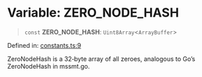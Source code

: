 # Variable: ZERO\_NODE\_HASH

> `const` **ZERO\_NODE\_HASH**: `Uint8Array`&lt;`ArrayBuffer`&gt;

Defined in: [constants.ts:9](https://github.com/dcdpr/did-btcr2-js/blob/4a717493e735221d072999f212891939f4de3f23/packages/smt/src/constants.ts#L9)

ZeroNodeHash is a 32‑byte array of all zeroes,
analogous to Go’s ZeroNodeHash in mssmt.go.
